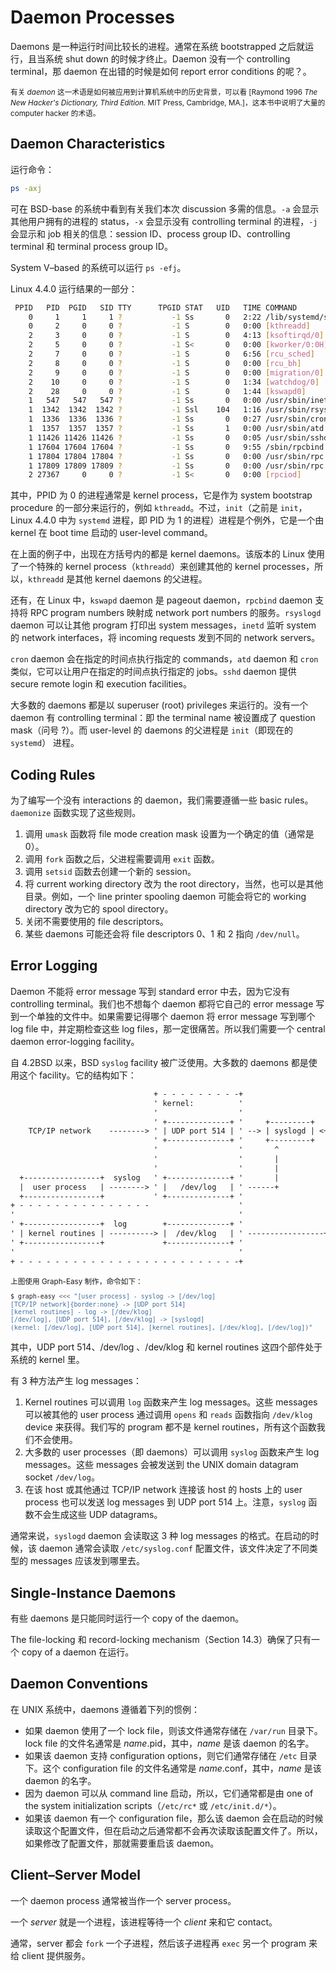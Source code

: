 # Daemon Processes

Daemons 是一种运行时间比较长的进程。通常在系统 bootstrapped 之后就运行，且当系统 shut down 的时候才终止。Daemon 没有一个 controlling terminal，那 daemon 在出错的时候是如何 report error conditions 的呢？。

<small>有关 *daemon* 这一术语是如何被应用到计算机系统中的历史背景，可以看 [Raymond 1996 *The New Hacker's Dictionary, Third Edition.* MIT Press, Cambridge, MA.]，这本书中说明了大量的 computer hacker 的术语。</small>

## Daemon Characteristics

运行命令：

```bash
ps -axj
```

可在 BSD-base 的系统中看到有关我们本次 discussion 多需的信息。`-a` 会显示其他用户拥有的进程的 status，`-x` 会显示没有 controlling terminal 的进程，`-j` 会显示和 job 相关的信息：session ID、process group ID、controlling terminal 和 terminal process group ID。

System V–based 的系统可以运行 `ps -efj`。

Linux 4.4.0 运行结果的一部分：

```bash
 PPID   PID  PGID   SID TTY      TPGID STAT   UID   TIME COMMAND
    0     1     1     1 ?           -1 Ss       0   2:22 /lib/systemd/systemd --system --deserialize 28
    0     2     0     0 ?           -1 S        0   0:00 [kthreadd]
    2     3     0     0 ?           -1 S        0   4:13 [ksoftirqd/0]
    2     5     0     0 ?           -1 S<       0   0:00 [kworker/0:0H]
    2     7     0     0 ?           -1 S        0   6:56 [rcu_sched]
    2     8     0     0 ?           -1 S        0   0:00 [rcu_bh]
    2     9     0     0 ?           -1 S        0   0:00 [migration/0]
    2    10     0     0 ?           -1 S        0   1:34 [watchdog/0]
    2    28     0     0 ?           -1 S        0   1:44 [kswapd0]
    1   547   547   547 ?           -1 Ss       0   0:00 /usr/sbin/inetd -i
    1  1342  1342  1342 ?           -1 Ssl    104   1:16 /usr/sbin/rsyslogd -n
    1  1336  1336  1336 ?           -1 Ss       0   0:27 /usr/sbin/cron -f
    1  1357  1357  1357 ?           -1 Ss       1   0:00 /usr/sbin/atd -f
    1 11426 11426 11426 ?           -1 Ss       0   0:05 /usr/sbin/sshd -D
    1 17604 17604 17604 ?           -1 Ss       0   9:55 /sbin/rpcbind -f -w
    1 17804 17804 17804 ?           -1 Ss       0   0:00 /usr/sbin/rpc.idmapd
    1 17809 17809 17809 ?           -1 Ss       0   0:00 /usr/sbin/rpc.mountd
    2 27367     0     0 ?           -1 S<       0   0:00 [rpciod]
```

其中，PPID 为 0 的进程通常是 kernel process，它是作为 system bootstrap procedure 的一部分来运行的，例如 `kthreadd`。不过，`init`（之前是 `init`，Linux 4.4.0 中为 `systemd` 进程，即 PID 为 1 的进程）进程是个例外，它是一个由 kernel 在 boot time 启动的 user-level command。

在上面的例子中，出现在方括号内的都是 kernel daemons。该版本的 Linux 使用了一个特殊的 kernel process（`kthreadd`）来创建其他的 kernel processes，所以，`kthreadd` 是其他 kernel daemons 的父进程。

还有，在 Linux 中，`kswapd` daemon 是 pageout daemon，`rpcbind` daemon 支持将 RPC program numbers 映射成 network port numbers 的服务。`rsyslogd` daemon 可以让其他 program 打印出 system messages，`inetd` 监听 system 的 network interfaces，将 incoming requests 发到不同的 network servers。

`cron` daemon 会在指定的时间点执行指定的 commands，`atd` daemon 和 `cron` 类似，它可以让用户在指定的时间点执行指定的 jobs。`sshd` daemon 提供 secure remote login 和 execution facilities。

大多数的 daemons 都是以 superuser (root) privileges 来运行的。没有一个 daemon 有 controlling terminal：即 the terminal name 被设置成了 question mask（问号 ?）。而 user-level 的 daemons 的父进程是 `init`（即现在的 `systemd`） 进程。

## Coding Rules

为了编写一个没有 interactions 的 daemon，我们需要遵循一些 basic rules。`daemonize` 函数实现了这些规则。

1. 调用 `umask` 函数将 file mode creation mask 设置为一个确定的值（通常是 0）。
2. 调用 `fork` 函数之后，父进程需要调用 `exit` 函数。
3. 调用 `setsid` 函数去创建一个新的 session。
4. 将 current working directory 改为 the root directory，当然，也可以是其他目录。例如，一个 line printer spooling daemon 可能会将它的 working directory 改为它的 spool directory。
5. 关闭不需要使用的 file descriptors。
6. 某些 daemons 可能还会将 file descriptors 0、1 和 2 指向 `/dev/null`。

## Error Logging

Daemon 不能将 error message 写到 standard error 中去，因为它没有  controlling terminal。我们也不想每个 daemon 都将它自己的 error message 写到一个单独的文件中。如果需要记得哪个 daemon 将 error message 写到哪个 log file 中，并定期检查这些 log files，那一定很痛苦。所以我们需要一个 central daemon error-logging facility。

自 4.2BSD 以来，BSD `syslog` facility 被广泛使用。大多数的 daemons 都是使用这个 facility。它的结构如下：

```txt
                                + - - - - - - - - -+
                                ' kernel:          '
                                '                  '
                                ' +--------------+ '     +---------+
    TCP/IP network    --------> ' | UDP port 514 | ' --> | syslogd | <+
                                ' +--------------+ '     +---------+  |
                                '                  '       ^          |
                                '                  '       |          |
                                '                  '       |          |
  +-----------------+  syslog   ' +--------------+ '       |          |
  |  user process   | --------> ' |   /dev/log   | ' ------+          |
  +-----------------+           ' +--------------+ '                  |
+ - - - - - - - - - - - - - - -                    '                  |
'                                                  '                  |
' +-----------------+  log        +--------------+ '                  |
' | kernel routines | ----------> |  /dev/klog   | ' -----------------+
' +-----------------+             +--------------+ '
'                                                  '
+ - - - - - - - - - - - - - - - - - - - - - - - - -+
```

<small>
上图使用 Graph-Easy 制作，命令如下：

```bash
$ graph-easy <<< "[user process] - syslog -> [/dev/log]
[TCP/IP network]{border:none} -> [UDP port 514]
[kernel routines] - log -> [/dev/klog]
[/dev/log], [UDP port 514], [/dev/klog] -> [syslogd]
(kernel: [/dev/log], [UDP port 514], [kernel routines], [/dev/klog], [/dev/log])"
```
</small>

其中，UDP port 514、/dev/log 、/dev/klog 和 kernel routines 这四个部件处于系统的 kernel 里。

有 3 种方法产生 log messages：

1. Kernel routines 可以调用 `log` 函数来产生 log messages。这些 messages 可以被其他的 user process 通过调用 `opens` 和 `reads` 函数指向 `/dev/klog` device 来获得。我们写的 program 都不是 kernel routines，所有这个函数我们不会使用。
2. 大多数的 user processes（即 daemons）可以调用 `syslog` 函数来产生 log messages。这些 messages 会被发送到 the UNIX domain datagram socket `/dev/log`。
3. 在该 host 或其他通过 TCP/IP network 连接该 host 的 hosts 上的 user process 也可以发送 log messages 到 UDP port 514 上。注意，`syslog` 函数不会生成这些 UDP datagrams。

通常来说，`syslogd` daemon 会读取这 3 种 log messages 的格式。在启动的时候，该 daemon 通常会读取 `/etc/syslog.conf` 配置文件，该文件决定了不同类型的 messages 应该发到哪里去。

## Single-Instance Daemons

有些 daemons 是只能同时运行一个 copy of the daemon。

The file-locking 和 record-locking mechanism（Section 14.3）确保了只有一个 copy of a daemon 在运行。

## Daemon Conventions

在 UNIX 系统中，daemons 遵循着下列的惯例：

- 如果 daemon 使用了一个 lock file，则该文件通常存储在 `/var/run` 目录下。lock file 的文件名通常是 *name*.pid，其中，*name* 是该 daemon 的名字。
- 如果该 daemon 支持 configuration options，则它们通常存储在 `/etc` 目录下。这个 configuration file 的文件名通常是 *name*.conf，其中，*name* 是该 daemon 的名字。
- 因为 daemon 可以从 command line 启动，所以，它们通常都是由 one of the system initialization scripts（`/etc/rc*` 或 `/etc/init.d/*`）。
- 如果该 daemon 有一个 configuration file，那么该 daemon 会在启动的时候读取这个配置文件，但在启动之后通常都不会再次读取该配置文件了。所以，如果修改了配置文件，那就需要重启该 daemon。

## Client–Server Model

一个 daemon process 通常被当作一个 server process。

一个 *server* 就是一个进程，该进程等待一个 *client* 来和它 contact。

通常，server 都会 `fork` 一个子进程，然后该子进程再 `exec` 另一个 program 来给 client 提供服务。
